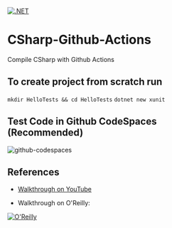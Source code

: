 [![.NET](https://github.com/nogibjj/CSharp-Github-Actions/actions/workflows/dotnet.yml/badge.svg)](https://github.com/nogibjj/CSharp-Github-Actions/actions/workflows/dotnet.yml)

# CSharp-Github-Actions
Compile CSharp with Github Actions

## To create project from scratch run

`mkdir HelloTests && cd HelloTests`
`dotnet new xunit`

## Test Code in Github CodeSpaces (Recommended)

![github-codespaces](https://user-images.githubusercontent.com/58792/174192616-c8522a52-e0e0-46b8-b74b-438dfb9a2f9e.png)


## References

* [Walkthrough on YouTube](https://youtu.be/6OkcNWGA6FY)

* Walkthrough on O'Reilly:

[![O'Reilly](https://learning.oreilly.com/covers/urn:orm:video:06172022VIDEOPAIML/400w/)](https://learning.oreilly.com/videos/continuous-integration-c/06172022VIDEOPAIML/ "Compile CSharp with Github Actions")

  
